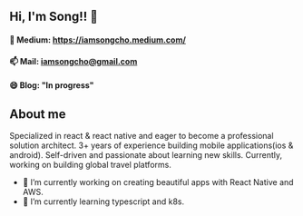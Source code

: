 ## Hi, I'm Song!! 👋

#### 💬 Medium: https://iamsongcho.medium.com/

#### 📫 Mail: iamsongcho@gmail.com

#### 😄 Blog: "In progress"

## About me

Specialized in react & react native and eager to become a professional solution architect. 3+ years of experience building mobile applications(ios & android). Self-driven and passionate about learning new skills. Currently, working on building global travel platforms.

- 🔭 I’m currently working on creating beautiful apps with React Native and AWS.
- 🌱 I’m currently learning typescript and k8s.
    <!-- - 👯 I’m looking to collaborate on ... -->
    <!-- - 🤔 I’m looking for help with ... -->
    <!-- - 💬 Ask me about ... -->
  <!-- - 📫 How to reach me: iamsongcho@gmail.com -->
    <!-- - 😄 Pronouns: ... -->
    <!-- - ⚡ Fun fact: ... -->
    <!--
    Here are some ideas to get you started:


- 🔭 I’m currently working on ...
- 🌱 I’m currently learning ...
- 👯 I’m looking to collaborate on ...
- 🤔 I’m looking for help with ...
- 💬 Ask me about ...
- 📫 How to reach me: ...
- 😄 Pronouns: ...
- ⚡ Fun fact: ...
  -->

<!--
**DeepLearnerSC/DeepLearnerSC** is a ✨ _special_ ✨ repository because its `README.md` (this file) appears on your GitHub profile.

Here are some ideas to get you started:

- 🔭 I’m currently working on ...
- 🌱 I’m currently learning ...
- 👯 I’m looking to collaborate on ...
- 🤔 I’m looking for help with ...
- 💬 Ask me about ...
- 📫 How to reach me: ...
- 😄 Pronouns: ...
- ⚡ Fun fact: ...
-->

